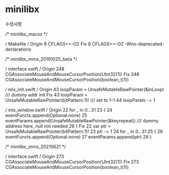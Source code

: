 # minilibx

수정사항

/* minilibx_macos */

/ Makefile /
Origin
8	CFLAGS+=-O2
Fix
8	CFLAGS+=-O2 -Wno-deprecated-declarations


/* minilibx_mms_20191025_beta */

/ interface.swift /
Origin
248	CGAssociateMouseAndMouseCursorPosition(UInt32(1))
Fix
248	CGAssociateMouseAndMouseCursorPosition(boolean_t(1))

/ mlx_init.swift /
Origin
43	loopParam = UnsafeMutableRawPointer(&inLoop)  /// dummy addr init
Fix
43	loopParam = UnsafeMutableRawPointer(bitPattern:1)! /// set to 1-1
44	loopParam -= 1

/ mlx_window.swift /
Origin
22	for _ in 0...31
23	{
24		eventFuncts.append(Optional.none)
25		eventParams.append(UnsafeMutableRawPointer(&keyrepeat)) /// dummy address here, null not needed
26	}
Fix
22	var ptr = UnsafeMutableRawPointer(bitPattern:1)!
23	ptr -= 1
24	for _ in 0...31
25 	{
26		eventFuncts.append(Optional.none)
27		eventParams.append(ptr)
28	}


/* minilibx_mms_20210621 */

/ interface.swift /
Origin
273	CGAssociateMouseAndMouseCursorPosition(UInt32(1))
Fix
273	CGAssociateMouseAndMouseCursorPosition(boolean_t(1))